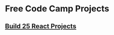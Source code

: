 # Free Code Camp Projects

## [Build 25 React Projects](https://www.youtube.com/watch?v=5ZdHfJVAY-s)
